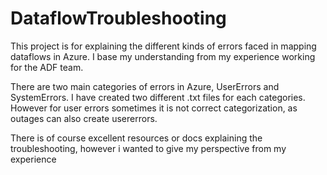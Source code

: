 # DataflowTroubleshooting

This project is for explaining the different kinds of errors faced in mapping dataflows in Azure. I base my understanding from my experience working for the ADF team. 

There are two main categories of errors in Azure, UserErrors and SystemErrors. I have created two different .txt files for each categories. However for user errors sometimes it is not correct categorization, as outages can also create usererrors.

There is of course excellent resources or docs explaining the troubleshooting, however i wanted to give my perspective from my experience
